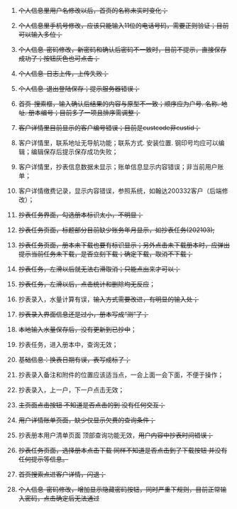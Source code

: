 1. ~~个人信息里用户名修改以后，首页的名称未实时变化；~~

2. ~~个人信息里手机号修改，应该只能输入11位的电话号码，需要正则验证；目前可以输入多位；~~

3. ~~个人信息-密码修改，新密码和确认后密码不一致时，目前不提示，直接保存成功了；按钮灰色也可点击；~~

4. ~~个人信息-日志上传，上传失败；~~

5. ~~个人信息-退出登陆保存；提示服务器错误；~~

6. ~~首页-搜索框，输入确认后结果的内容与原型不一致；顺序应为户号. 名称. 地址. 册本编号；目前多了一项且排序需调整；~~

7. ~~客户详情里目前显示的客户编号错误；目前是custcode非custid；~~

8. 客户详情里，联系地址无导航功能；联系方式. 安装位置. 钢印号均应可以编辑；编辑保存后提示保存成功失败；

9. 客户详情里，抄表信息数据未显示；账单信息显示内容错误；非当前用户账单；

10. 客户详情缴费记录，显示内容错误，参照系统，如翰达200332客户（后端修改）；

11. ~~抄表任务界面，勾选册本标识太小，不明显；~~

12. ~~抄表任务页面，标题部分目前缺少账务年月显示，如抄表任务(202103);~~

13. ~~抄表任务页面，册本未下载也要有标识显示；另外点击未下载册本时，应弹出提示当前任务未下载，是否立刻下载；确定下载，取消不下载；~~

14. ~~抄表任务，左滑以后就无法右滑取消；只能点出来才可以；~~

15. ~~抄表任务，左滑以后，点击统计和删除均无反应~~；
16. 抄表录入，水量计算有误，~~输入方式需要改进，有明显的输入处；~~

17. ~~抄表录入界面信息还是过小，册本写成“测”了；~~

18. ~~本地输入水量保存后，没有更新到已抄中~~；

19. 抄表任务，进入册本中，查询无效；

20. ~~基础信息：换表日期有误，表写成标了；~~

21. 抄表录入备注和附件的位置应该适当点，一会上面一会下面，不便于操作；

22. 抄表录入，上一户，下一户点击无效；

23. ~~主页面点击按钮 不知道是否点击的到 没有任何交互；~~

24. ~~用户详情账单页面，缺少仅显示欠费的查询条件；~~

25. 抄表册本用户清单页面 顶部查询功能无效，~~用户内容中抄表时间错误；~~

26. ~~抄表任务页面，选择册本点击下载 同样不知道是否点击到了下载按钮 并没有任何提示等信息。~~
27. ~~首页搜索点进客户详情，闪退；~~
28. ~~个人信息-密码修改，增加显示隐藏密码按钮，同时严重下规则，目前正常输入密码，点击确定后无法通过~~